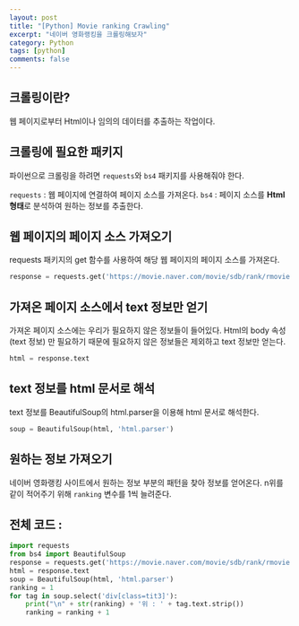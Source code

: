 ```yaml
---
layout: post
title: "[Python] Movie ranking Crawling"
excerpt: "네이버 영화랭킹을 크롤링해보자"
category: Python
tags: [python]
comments: false
---
```


## 크롤링이란?

웹 페이지로부터 Html이나 임의의 데이터를 추출하는 작업이다. 

## 크롤링에 필요한 패키지

파이썬으로 크롤링을 하려면 `requests`와 `bs4` 패키지를 사용해줘야 한다.

`requests` : 웹 페이지에 연결하여 페이지 소스를 가져온다.
`bs4` : 페이지 소스를 **Html형태**로 분석하여 원하는 정보를 추출한다.

## 웹 페이지의 페이지 소스 가져오기

requests 패키지의 get 함수를 사용하여 해당 웹 페이지의 페이지 소스를 가져온다.
```py
response = requests.get('https://movie.naver.com/movie/sdb/rank/rmovie.nhn')
```

## 가져온 페이지 소스에서 text 정보만 얻기

가져온 페이지 소스에는 우리가 필요하지 않은 정보들이 들어있다.
Html의 body 속성(text 정보) 만 필요하기 때문에 필요하지 않은 정보들은 제외하고 text 정보만 얻는다.
```py
html = response.text
```

## text 정보를 html 문서로 해석 

text 정보를 BeautifulSoup의 html.parser을 이용해 html 문서로 해석한다.
```py
soup = BeautifulSoup(html, 'html.parser')
```

## 원하는 정보 가져오기

네이버 영화랭킹 사이트에서 원하는 정보 부분의 패턴을 찾아 정보를 얻어온다.
n위를 같이 적어주기 위해 `ranking` 변수를 1씩 늘려준다.


## 전체 코드 :
```py
import requests
from bs4 import BeautifulSoup
response = requests.get('https://movie.naver.com/movie/sdb/rank/rmovie.nhn')
html = response.text
soup = BeautifulSoup(html, 'html.parser')
ranking = 1
for tag in soup.select('div[class=tit3]'):
    print("\n" + str(ranking) + '위 : ' + tag.text.strip())
    ranking = ranking + 1
```
